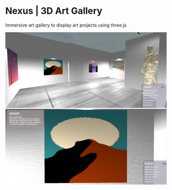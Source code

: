 # Nexus | 3D Art Gallery
Immersive art gallery to display art projects using three.js



![Gallery screenshot](https://github.com/su-z-ana/nex/blob/main/ss/gallery.png?raw=true)
![Painting screenshot](https://github.com/su-z-ana/nex/blob/main/ss/info.png?raw=true)


